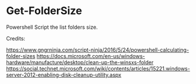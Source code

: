# Get-FolderSize
Powershell Script the list folders size.

Credits:

https://www.gngrninja.com/script-ninja/2016/5/24/powershell-calculating-folder-sizes
https://docs.microsoft.com/en-us/windows-hardware/manufacture/desktop/clean-up-the-winsxs-folder
https://social.technet.microsoft.com/wiki/contents/articles/15221.windows-server-2012-enabling-disk-cleanup-utility.aspx
